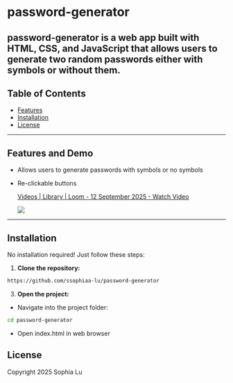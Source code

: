 # password-generator

password-generator is a web app built with HTML, CSS, and JavaScript that allows users to generate two random passwords either with symbols or without them.
---

## Table of Contents
- [Features](#features)
- [Installation](#installation)
- [License](#license)

---

## Features and Demo
- Allows users to generate passwords with symbols or no symbols
- Re-clickable buttons

  <div>
    <a href="https://www.loom.com/share/26081d02824241b59aba2a9e230d505c">
      <p>Videos | Library | Loom - 12 September 2025 - Watch Video</p>
    </a>
    <a href="https://www.loom.com/share/26081d02824241b59aba2a9e230d505c">
      <img style="max-width:300px;" src="https://cdn.loom.com/sessions/thumbnails/26081d02824241b59aba2a9e230d505c-8fc4dcd17eed66a3-full-play.gif">
    </a>
  </div>
  
---

## Installation
No installation required! Just follow these steps:

1. **Clone the repository:**
```bash
https://github.com/ssophiaa-lu/password-generator
```

3. **Open the project:**
- Navigate into the project folder:
```bash
cd password-generator
```
- Open index.html in web browser


## License
Copyright 2025 Sophia Lu
